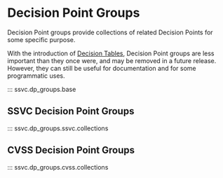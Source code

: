 # Decision Point Groups

Decision Point groups provide collections of related Decision Points for some
specific purpose.

With the introduction of [Decision Tables](decision_tables.md), 
Decision Point groups are less important than they once were, and may be
removed in a future release.
However, they can still be useful for documentation and
for some programmatic uses.

::: ssvc.dp_groups.base

## SSVC Decision Point Groups

::: ssvc.dp_groups.ssvc.collections

## CVSS Decision Point Groups

::: ssvc.dp_groups.cvss.collections